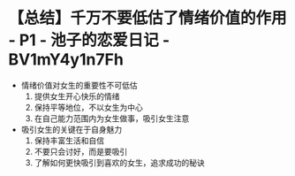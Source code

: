 # 【总结】千万不要低估了情绪价值的作用 - P1 - 池子的恋爱日记 - BV1mY4y1n7Fh

-   情绪价值对女生的重要性不可低估
    1.  提供女生开心快乐的情绪
    2.  保持平等地位，不以女生为中心
    3.  在自己能力范围内为女生做事，吸引女生注意
-   吸引女生的关键在于自身魅力
    1.  保持丰富生活和自信
    2.  不要只会讨好，而是要吸引
    3.  了解如何更快吸引到喜欢的女生，追求成功的秘诀